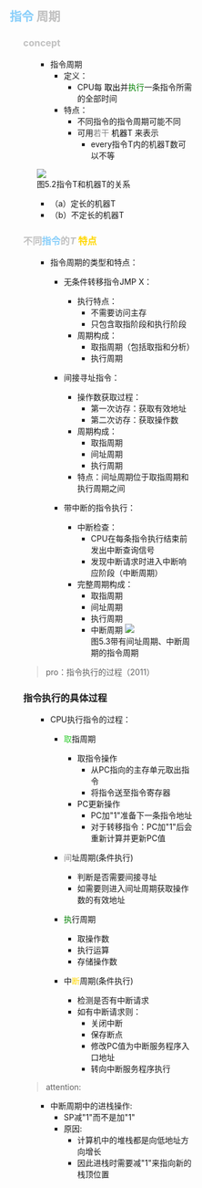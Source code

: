 <div style="float: left; width: 64%; padding: 1%;">

## <span style="color: LightSkyBlue;">指令</span> <span style="color: silver;">周期  

<ul>

###  <span style="color: silver;">concept

<ul>

- 指令周期
  - 定义：
    - CPU每 <span style="color: black;">取出</span>并<span style="color: green;">执行</span>一条指令所需的全部时间
  - 特点：
    - 不同指令的指令周期可能不同
    - 可用<span style="color: gray;">若干</span> <span style="color: black;">机器</span>T 来表示
      - every指令T内的机器T数可以不等



![](https://cdn-mineru.openxlab.org.cn/model-mineru/prod/4cdf5401a046fb5fe39af366d76c0d8889d1154a1965f8d7673571ffd1641a97.jpg)  
图5.2指令T和机器T的关系  
  - （a）定长的机器T
  - （b）不定长的机器T

</ul>

###  <span style="color: silver;">不同<span style="color: LightSkyBlue;">指令</span>的$T$ <span style="color: Gold;">特点</span>

<ul>

- 指令周期的类型和特点：
  - 无条件转移指令JMP X：
    - 执行特点：
      - 不需要访问主存
      - 只包含取指阶段和执行阶段
    - 周期构成：
      - 取指周期（包括取指和分析）
      - 执行周期

  - 间接寻址指令：
    - 操作数获取过程：
      - 第一次访存：获取有效地址
      - 第二次访存：获取操作数
    - 周期构成：
      - 取指周期
      - 间址周期
      - 执行周期
    - 特点：间址周期位于取指周期和执行周期之间

  - 带中断的指令执行：
    - 中断检查：
      - CPU在每条指令执行结束前发出中断查询信号
      - 发现中断请求时进入中断响应阶段（中断周期）
    - 完整周期构成：
      - 取指周期
      - 间址周期
      - 执行周期
      - 中断周期
![](https://cdn-mineru.openxlab.org.cn/model-mineru/prod/f7ac4456b5579efe301d3c745f4bafd3791739991e765a528a6dd737b49f8fa6.jpg)  
图5.3带有间址周期、中断周期的指令周期  

</ul>

>pro：指令执行的过程（2011）  

### 指令执行的具体过程

<ul>

- CPU执行指令的过程：
  -  <span style="color: LimeGreen;">取</span>指周期
       - 取指令操作
         - 从PC指向的主存单元取出指令
         - 将指令送至指令寄存器
       - PC更新操作
         - PC加"1"准备下一条指令地址
         - 对于转移指令：PC加"1"后会重新计算并更新PC值
  
  -  <span style="color: gray;">间</span>址周期(条件执行)
      - 判断是否需要间接寻址
      - 如需要则进入间址周期获取操作数的有效地址
  
  - <span style="color: green;">执</span>行周期
    - 取操作数
    - 执行运算
    - 存储操作数
  
  - 中<span style="color: Gold;">断</span>周期(条件执行)
    - 检测是否有中断请求
    - 如有中断请求则：
      - 关闭中断
      - 保存断点
      - 修改PC值为中断服务程序入口地址
      - 转向中断服务程序执行
</ul>

>attention:  

<ul>

- 中断周期中的进栈操作:
  - SP减"1"而不是加"1"
  - 原因:
    - 计算机中的堆栈都是向低地址方向增长
    - 因此进栈时需要减"1"来指向新的栈顶位置
</ul>

</ul>

</div>
<div style="float: right; width: 26%; padding: 1%;">

</div>
<div style="clear: both;"></div>
